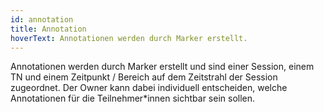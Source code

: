 ```yaml
---
id: annotation
title: Annotation
hoverText: Annotationen werden durch Marker erstellt.
---
```


Annotationen werden durch Marker erstellt und sind einer Session, einem TN und einem Zeitpunkt / Bereich auf dem Zeitstrahl der Session zugeordnet. Der Owner kann dabei individuell entscheiden, welche Annotationen für die Teilnehmer\*innen sichtbar sein sollen.
